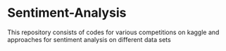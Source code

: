 # Sentiment-Analysis

This repository consists of codes for various competitions on kaggle and approaches for sentiment analysis on different data sets



